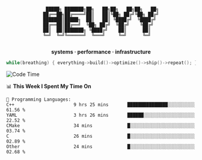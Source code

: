 <div align="center">

```
 █████╗ ███████╗██╗   ██╗██╗   ██╗██╗   ██╗
██╔══██╗██╔════╝██║   ██║╚██╗ ██╔╝╚██╗ ██╔╝
███████║█████╗  ██║   ██║ ╚████╔╝  ╚████╔╝ 
██╔══██║██╔══╝  ╚██╗ ██╔╝  ╚██╔╝    ╚██╔╝  
██║  ██║███████╗ ╚████╔╝    ██║      ██║   
╚═╝  ╚═╝╚══════╝  ╚═══╝     ╚═╝      ╚═╝   
                                           
```

**systems · performance · infrastructure**

```cpp
while(breathing) { everything->build()->optimize()->ship()->repeat(); }
```

</div>

<!--START_SECTION:waka-->
![Code Time](http://img.shields.io/badge/Code%20Time-135%20hrs%2014%20mins-blue)

📊 **This Week I Spent My Time On** 

```text
💬 Programming Languages: 
C++                      9 hrs 25 mins       ███████████████░░░░░░░░░░   61.56 % 
YAML                     3 hrs 26 mins       ██████░░░░░░░░░░░░░░░░░░░   22.52 % 
CMake                    34 mins             █░░░░░░░░░░░░░░░░░░░░░░░░   03.74 % 
C                        26 mins             █░░░░░░░░░░░░░░░░░░░░░░░░   02.89 % 
Other                    24 mins             █░░░░░░░░░░░░░░░░░░░░░░░░   02.68 % 
```


<!--END_SECTION:waka-->
